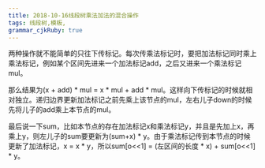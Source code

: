 ```yaml
---
title: 2018-10-16线段树乘法加法的混合操作
tags: 线段树,模板,
grammar_cjkRuby: true
---
```



两种操作就不能简单的只往下传标记。每次传乘法标记时，要把加法标记同时乘上乘法标记，例如某个区间先进来一个加法标记add，之后又进来一个乘法标记mul。

那么结果为(x + add) * mul = x * mul + add * mul。这样向下传标记的时候就相对独立。递归边界更新加法标记之前先乘上该节点的mul，左右儿子down的时候先将儿子的add乘上本节点的mul。

最后说一下sum，比如本节点的存在加法标记x和乘法标记y，并且是先加上x，再乘上y，则左儿子的sum要更新为(sum+x) * y。由于乘法标记传到本节点的时候更新了加法标记，x = x * y，所以sum[o<<1] = (左区间的长度 * x) + sum[o<<1] * y。